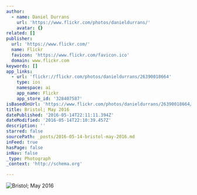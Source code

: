```yaml
---
author:
  - name: Daniel Durrans
    url: 'https://www.flickr.com/photos/danieldurrans/'
    avatar: {}
related: []
publisher:
  url: 'https://www.flickr.com/'
  name: Flickr
  favicon: 'https://www.flickr.com/favicon.ico'
  domain: www.flickr.com
keywords: []
app_links:
  - url: 'flickr://flickr.com/photos/danieldurrans/26390018664'
    type: ios
    namespace: ai
    app_name: Flickr
    app_store_id: '328407587'
isBasedOnUrl: 'https://www.flickr.com/photos/danieldurrans/26390018664/in/photostream/'
title: Bristol; May 2016
datePublished: '2016-05-14T22:11:11.394Z'
dateModified: '2016-05-14T22:10:39.457Z'
description: ''
starred: false
sourcePath: _posts/2016-05-14-bristol-may-2016.md
inFeed: true
hasPage: false
inNav: false
_type: Photograph
_context: 'http://schema.org'

---
```

![Bristol; May 2016](https://farm8.staticflickr.com/7101/26390018664_49c97eba44_b.jpg)